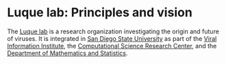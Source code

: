 # Luque lab: Principles and vision

The [Luque lab](https://www.luquelab.com) is a research organization investigating the origin and future of viruses. It is integrated in [San Diego State University](https://www.sdsu.edu) as part of the [Viral Information Institute](https://viralization.org), the [Computational Science Research Center](http://www.csrc.sdsu.edu), and the [Department of Mathematics and Statistics](https://math.sdsu.edu). 
